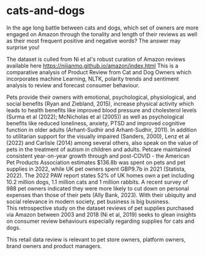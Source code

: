 # cats-and-dogs
In the age long battle between cats and dogs, which set of owners are more engaged on Amazon through the tonality and length of their reviews as well as their most frequent positive and negative words?
The answer may surprise you!

The dataset is culled from Ni et al's robust curation of Amazon reviews available here https://nijianmo.github.io/amazon/index.html
This is a comparative analysis of Product Review from Cat and Dog Owners which incorporates machine Learning, NLTK, polarity trends and sentiment analysis to review and forecast consumer behaviour.

Pets provide their owners with emotional, psychological, physiological, and social benefits (‌Ryan and Ziebland, 2015), increase physical activity which leads to health benefits like improved blood pressure and cholesterol levels (Surma et al (2022); McNicholas et al (2005)) as well as psychological benefits like reduced loneliness, anxiety, PTSD and improved cognitive function in older adults (Arhant-Sudhir and Arhant-Sudhir, 2011). In addition to utilitarian support for the visually impaired (Sanders, 2000), ‌Lenz et al (2022) and Carlisle (2014) among several others, also speak on the value of pets in the treatment of autism in children and adults. 
Petcare maintained consistent year-on-year growth through and post-COVID - the American Pet Products Association estimates $136.8b was spent on pets and pet supplies in 2022, while UK pet owners spent GBP9.7b in 2021 (Statista, 2022). The 2022 PAW report states 52% of UK homes own a pet including 10.2 million dogs, 1.1 million cats and 1 million rabbits. A recent survey of 988 pet owners indicated they were more likely to cut down on personal expenses than those of their pets (Ally Bank, 2023). With their ubiquity and social relevance in modern society, pet business is big business.  
This retrospective study on the dataset reviews of pet supplies purchased via Amazon between 2003 and 2018 (Ni et al, 2019) seeks to glean insights on consumer review behaviours especially regarding supplies for cats and dogs. 

This retail data review is relevant to pet store owners, platform owners, brand owners and product managers.
